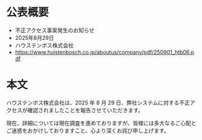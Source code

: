 # 公表概要
- 不正アクセス事案発生のお知らせ
- 2025年8月29日
- ハウステンボス株式会社
- https://www.huistenbosch.co.jp/aboutus/company/pdf/250901_htb06.pdf

# 本文
ハウステンボス株式会社は、2025 年 8 月 29 日、弊社システムに対する不正アクセスが確認されましたことを報告させていただきます。

現在、詳細については現在調査を進めておりますが、皆様には多大なるご心配とご迷惑をおかけしておりますこと、心より深くお詫び申し上げます。 
